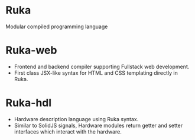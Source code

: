# Ruka
Modular compiled programming language

# Ruka-web
- Frontend and backend compiler supporting Fullstack web development.
- First class JSX-like syntax for HTML and CSS templating directly in Ruka.

# Ruka-hdl
- Hardware description language using Ruka syntax.
- Similar to SolidJS signals, Hardware modules return getter and setter interfaces which interact with the hardware.

